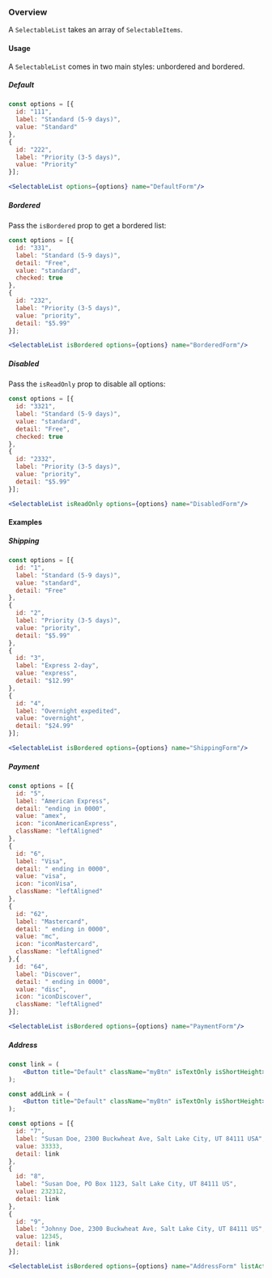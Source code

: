 ### Overview

A `SelectableList` takes an array of `SelectableItems`.

#### Usage

A `SelectableList` comes in two main styles: unbordered and bordered.

##### Default

```jsx
const options = [{
  id: "111",
  label: "Standard (5-9 days)",
  value: "Standard"
},
{
  id: "222",
  label: "Priority (3-5 days)",
  value: "Priority"
}];

<SelectableList options={options} name="DefaultForm"/>
```

##### Bordered

Pass the `isBordered` prop to get a bordered list:

```jsx noeditor
const options = [{
  id: "331",
  label: "Standard (5-9 days)",
  detail: "Free",
  value: "standard",
  checked: true
},
{
  id: "232",
  label: "Priority (3-5 days)",
  value: "priority",
  detail: "$5.99"
}];

<SelectableList isBordered options={options} name="BorderedForm"/>
```

##### Disabled

Pass the `isReadOnly` prop to disable all options:

```jsx noeditor
const options = [{
  id: "3321",
  label: "Standard (5-9 days)",
  value: "standard",
  detail: "Free",
  checked: true
},
{
  id: "2332",
  label: "Priority (3-5 days)",
  value: "priority",  
  detail: "$5.99"
}];

<SelectableList isReadOnly options={options} name="DisabledForm"/>
```

#### Examples

##### Shipping

```jsx
const options = [{
  id: "1",
  label: "Standard (5-9 days)",
  value: "standard",
  detail: "Free"
},
{
  id: "2",
  label: "Priority (3-5 days)",
  value: "priority",
  detail: "$5.99"
},
{
  id: "3",
  label: "Express 2-day",
  value: "express",
  detail: "$12.99"
},
{
  id: "4",
  label: "Overnight expedited",
  value: "overnight",
  detail: "$24.99"
}];

<SelectableList isBordered options={options} name="ShippingForm"/>
```

##### Payment

```jsx
const options = [{
  id: "5",
  label: "American Express",
  detail: "ending in 0000",
  value: "amex",
  icon: "iconAmericanExpress",
  className: "leftAligned"
},
{
  id: "6",
  label: "Visa",
  detail: " ending in 0000",
  value: "visa",
  icon: "iconVisa",
  className: "leftAligned"
},
{
  id: "62",
  label: "Mastercard",
  detail: " ending in 0000",
  value: "mc",
  icon: "iconMastercard",
  className: "leftAligned"
},{
  id: "64",
  label: "Discover",
  detail: " ending in 0000",
  value: "disc",
  icon: "iconDiscover",
  className: "leftAligned"
}];

<SelectableList isBordered options={options} name="PaymentForm"/>
```

##### Address

```jsx
const link = (
    <Button title="Default" className="myBtn" isTextOnly isShortHeight>Edit</Button>
);

const addLink = (
    <Button title="Default" className="myBtn" isTextOnly isShortHeight>Add a new address</Button>
);

const options = [{
  id: "7",
  label: "Susan Doe, 2300 Buckwheat Ave, Salt Lake City, UT 84111 USA",
  value: 33333,
  detail: link
},
{
  id: "8",
  label: "Susan Doe, PO Box 1123, Salt Lake City, UT 84111 US",
  value: 232312,
  detail: link
},
{
  id: "9",
  label: "Johnny Doe, 2300 Buckwheat Ave, Salt Lake City, UT 84111 US",
  value: 12345,
  detail: link
}];

<SelectableList isBordered options={options} name="AddressForm" listAction={addLink} />
```